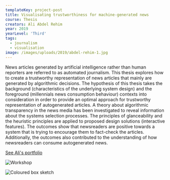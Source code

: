 ```yaml
---
templateKey: project-post
title: Visualisating trustworthiness for machine-generated news
course: Thesis
creators: Ali Abdel Rehim
year: 2019
yearLevel: 'Third'
tags:
  - journalism
  - visualisation
image: /images/uploads/2019/abdel-rehim-1.jpg
---
```


News articles generated by artificial intelligence rather than human reporters are referred to as automated journalism. This thesis explores how to create a trustworthy representation of news articles that mainly are generated by algorithmic decisions. The hypothesis of this thesis takes the background (characteristics of the underlying system design) and the foreground (millennials news consumption behaviour) contexts into consideration in order to provide an optimal approach for trustworthy representation of autogenerated articles. A theory about algorithmic transparency in the news media has been investigated to reveal information about the systems selection processes. The principles of glanceability and the heuristic principles are applied to proposed design solutions (interactive features). The outcomes show that newsreaders are positive towards a system that is trying to encourage them to fact-check the articles. Additionally, the outcomes also contributed to the understanding of how newsreaders can consume autogenerated news. 

<a class="button" href="http://alisalem.se">See Ali's portfolio</a>

![Workshop](/images/uploads/2019/abdel-rehim-2.jpg 'Design workshop exploring page composition')

![Coloured box sketch](/images/uploads/2019/abdel-rehim-3.jpg 'Machine-generated news draws upon various sources. This concept colour-codes regions of the story to indicate sources. In this case, red showing right-leaning, blue left-leaning sources.')